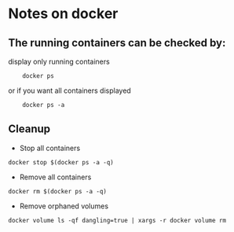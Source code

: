 # Notes on docker

## The running containers can be checked by:

display only running containers

``` 
    docker ps 
```

or if you want all containers displayed
``` 
    docker ps -a 
```

## Cleanup
- Stop all containers
```
docker stop $(docker ps -a -q)
```

- Remove all containers
```
docker rm $(docker ps -a -q)

```
- Remove orphaned volumes
```
docker volume ls -qf dangling=true | xargs -r docker volume rm
```

